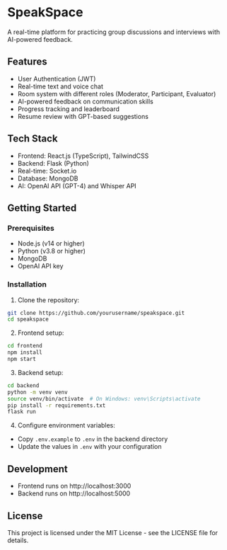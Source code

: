 # SpeakSpace

A real-time platform for practicing group discussions and interviews with AI-powered feedback.

## Features

- User Authentication (JWT)
- Real-time text and voice chat
- Room system with different roles (Moderator, Participant, Evaluator)
- AI-powered feedback on communication skills
- Progress tracking and leaderboard
- Resume review with GPT-based suggestions

## Tech Stack

- Frontend: React.js (TypeScript), TailwindCSS
- Backend: Flask (Python)
- Real-time: Socket.io
- Database: MongoDB
- AI: OpenAI API (GPT-4) and Whisper API

## Getting Started

### Prerequisites

- Node.js (v14 or higher)
- Python (v3.8 or higher)
- MongoDB
- OpenAI API key

### Installation

1. Clone the repository:
```bash
git clone https://github.com/yourusername/speakspace.git
cd speakspace
```

2. Frontend setup:
```bash
cd frontend
npm install
npm start
```

3. Backend setup:
```bash
cd backend
python -m venv venv
source venv/bin/activate  # On Windows: venv\Scripts\activate
pip install -r requirements.txt
flask run
```

4. Configure environment variables:
- Copy `.env.example` to `.env` in the backend directory
- Update the values in `.env` with your configuration

## Development

- Frontend runs on http://localhost:3000
- Backend runs on http://localhost:5000

## License

This project is licensed under the MIT License - see the LICENSE file for details.
